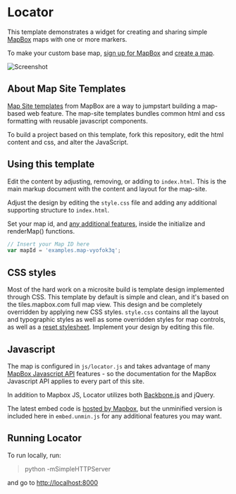 # Locator

This template demonstrates a widget for creating and sharing simple [MapBox](http://www.mapbox.com) maps with one or more markers.

To make your custom base map, [sign up for MapBox](http://mapbox.com/plans/) and [create a map](http://mapbox.com/hosting/creating/).

![Screenshot](http://i.imgur.com/CkZToYl.jpg)

## About Map Site Templates

[Map Site templates](http://mapbox.com/map-sites) from MapBox are a way to jumpstart building a map-based web feature. The map-site templates bundles common html and css formatting with reusable javascript components. 

To build a project based on this template, fork this repository, edit the html content and css, and alter the JavaScript.

## Using this template

Edit the content by adjusting, removing, or adding to `index.html`. This is
the main markup document with the content and layout for the map-site.

Adjust the design by editing the `style.css` file and adding any additional
supporting structure to `index.html`.

Set your map id, and [any additional features](http://mapbox.com/developers/mapbox.js/), inside the initialize and renderMap() functions.

```javascript
// Insert your Map ID here
var mapId = 'examples.map-vyofok3q';
```

## CSS styles

Most of the hard work on a microsite build is template design implemented through CSS. This template by default is simple and clean, and it's based on the tiles.mapbox.com full map view. This design and be completely overridden by applying new CSS styles. `style.css` contains all the layout and typographic styles as well as some overridden styles for map controls, as well as a [reset stylesheet](http://meyerweb.com/eric/tools/css/reset/). Implement your design by editing this file.

## Javascript

The map is configured in `js/locator.js` and takes advantage of many [MapBox Javascript API](http://mapbox.com/developers/mapbox.js/)
features - so the documentation for the MapBox Javascript API applies to every part
of this site.

In addition to Mapbox JS, Locator utilizes both [Backbone.js](http://backbonejs.org/) and jQuery. 

The latest embed code is [hosted by Mapbox](http://www.mapbox.com/locator/embed.js), but the unminified version is included here in `embed.unmin.js` for any additional features you may want.

## Running Locator

To run locally, run:

> python -mSimpleHTTPServer

and go to [http://localhost:8000](http://localhost:8000)
